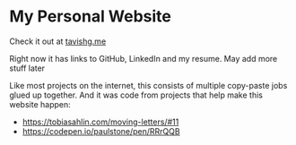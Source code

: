 # My Personal Website
Check it out at [tavishg.me](http://tavishg.me)

Right now it has links to GitHub, LinkedIn and my resume. May add more stuff later

Like most projects on the internet, this consists of multiple copy-paste jobs glued up together. And it was code from projects that help make this website happen:
- https://tobiasahlin.com/moving-letters/#11
- https://codepen.io/paulstone/pen/RRrQQB
